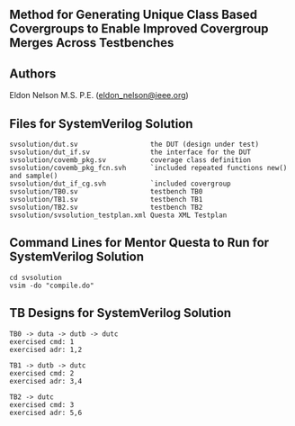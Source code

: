 ## Method for Generating Unique Class Based Covergroups to Enable Improved Covergroup Merges Across Testbenches

## Authors

Eldon Nelson M.S. P.E. (eldon_nelson@ieee.org)

## Files for SystemVerilog Solution
```
svsolution/dut.sv                  the DUT (design under test)
svsolution/dut_if.sv               the interface for the DUT
svsolution/covemb_pkg.sv           coverage class definition
svsolution/covemb_pkg_fcn.svh      `included repeated functions new() and sample()
svsolution/dut_if_cg.svh           `included covergroup
svsolution/TB0.sv                  testbench TB0
svsolution/TB1.sv                  testbench TB1
svsolution/TB2.sv                  testbench TB2
svsolution/svsolution_testplan.xml Questa XML Testplan
```

## Command Lines for Mentor Questa to Run for SystemVerilog Solution
```shell
cd svsolution
vsim -do "compile.do"
```

## TB Designs for SystemVerilog Solution

```
TB0 -> duta -> dutb -> dutc
exercised cmd: 1
exercised adr: 1,2
```

```
TB1 -> dutb -> dutc
exercised cmd: 2
exercised adr: 3,4
```

```
TB2 -> dutc
exercised cmd: 3
exercised adr: 5,6
```
